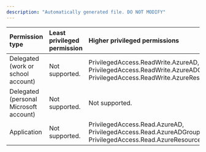 ```yaml
---
description: "Automatically generated file. DO NOT MODIFY"
---
```


|Permission type|Least privileged permission|Higher privileged permissions|
|:---|:---|:---|
|Delegated (work or school account)|Not supported.|PrivilegedAccess.ReadWrite.AzureAD, PrivilegedAccess.ReadWrite.AzureADGroup, PrivilegedAccess.ReadWrite.AzureResources|
|Delegated (personal Microsoft account)|Not supported.|Not supported.|
|Application|Not supported.|PrivilegedAccess.Read.AzureAD, PrivilegedAccess.Read.AzureADGroup, PrivilegedAccess.Read.AzureResources|

